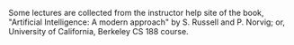 Some lectures are collected from the instructor help site of the book, "Artificial Intelligence: A modern approach" by S. Russell and P. Norvig; or, University of California, Berkeley CS 188 course.
